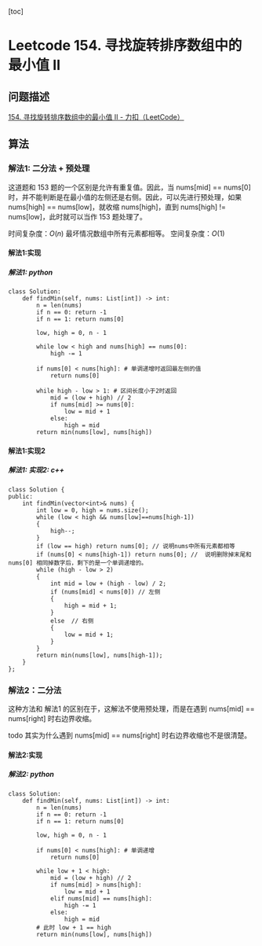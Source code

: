 [toc]

# Leetcode 154. 寻找旋转排序数组中的最小值 II 

## 问题描述

[154. 寻找旋转排序数组中的最小值 II - 力扣（LeetCode）](https://leetcode-cn.com/problems/find-minimum-in-rotated-sorted-array-ii/)

## 算法

### 解法1: 二分法 + 预处理

这道题和 153 题的一个区别是允许有重复值。因此，当 nums[mid] == nums[0] 时，并不能判断是在最小值的左侧还是右侧。因此，可以先进行预处理，如果 nums[high] == nums[low]，就收缩 nums[high]，直到 nums[high] != nums[low]，此时就可以当作 153 题处理了。


时间复杂度：$O(n)$ 最坏情况数组中所有元素都相等。
空间复杂度：$O(1)$

#### 解法1:实现

##### 解法1: python

```
class Solution:
    def findMin(self, nums: List[int]) -> int:
        n = len(nums)
        if n == 0: return -1
        if n == 1: return nums[0]

        low, high = 0, n - 1

        while low < high and nums[high] == nums[0]:
            high -= 1

        if nums[0] < nums[high]: # 单调递增时返回最左侧的值
            return nums[0]
            
        while high - low > 1: # 区间长度小于2时返回
            mid = (low + high) // 2
            if nums[mid] >= nums[0]:
                low = mid + 1
            else:
                high = mid
        return min(nums[low], nums[high])
```

#### 解法1:实现2

##### 解法1: 实现2: c++

```
class Solution {
public:
    int findMin(vector<int>& nums) {
        int low = 0, high = nums.size();
        while (low < high && nums[low]==nums[high-1])
        {
            high--;
        }
        if (low == high) return nums[0]; // 说明nums中所有元素都相等
        if (nums[0] < nums[high-1]) return nums[0]; //  说明删除掉末尾和nums[0] 相同掉数字后，剩下的是一个单调递增的。
        while (high - low > 2)
        {
            int mid = low + (high - low) / 2;
            if (nums[mid] < nums[0]) // 左侧
            {
                high = mid + 1;
            }
            else  // 右侧
            {
                low = mid + 1;
            }
        }
        return min(nums[low], nums[high-1]);
    }
};
```

### 解法2：二分法 

这种方法和 解法1 的区别在于，这解法不使用预处理，而是在遇到 nums[mid] == nums[right] 时右边界收缩。

todo 其实为什么遇到 nums[mid] == nums[right] 时右边界收缩也不是很清楚。

#### 解法2:实现

##### 解法2: python

```
class Solution:
    def findMin(self, nums: List[int]) -> int:
        n = len(nums)
        if n == 0: return -1
        if n == 1: return nums[0]

        low, high = 0, n - 1

        if nums[0] < nums[high]: # 单调递增
            return nums[0]
            
        while low + 1 < high:
            mid = (low + high) // 2
            if nums[mid] > nums[high]:
                low = mid + 1
            elif nums[mid] == nums[high]:
                high -= 1
            else:
                high = mid
        # 此时 low + 1 == high
        return min(nums[low], nums[high])
```